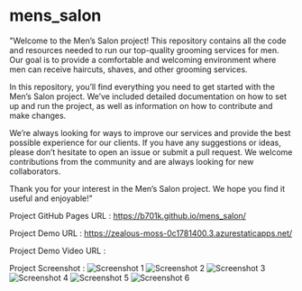 # mens_salon

"Welcome to the Men’s Salon project! This repository contains all the code and resources needed to run our top-quality grooming services for men. Our goal is to provide a comfortable and welcoming environment where men can receive haircuts, shaves, and other grooming services.

In this repository, you’ll find everything you need to get started with the Men’s Salon project. We’ve included detailed documentation on how to set up and run the project, as well as information on how to contribute and make changes.

We’re always looking for ways to improve our services and provide the best possible experience for our clients. If you have any suggestions or ideas, please don’t hesitate to open an issue or submit a pull request. We welcome contributions from the community and are always looking for new collaborators.

Thank you for your interest in the Men’s Salon project. We hope you find it useful and enjoyable!"

Project GitHub Pages URL : https://b701k.github.io/mens_salon/

Project Demo URL : https://zealous-moss-0c1781400.3.azurestaticapps.net/

Project Demo Video URL : 


Project Screenshot : 
![Screenshot 1](https://github.com/b701k/mens_salon/assets/132773677/65704b25-76f7-4288-b225-8c0cdfb26859)
![Screenshot 2](https://github.com/b701k/mens_salon/assets/132773677/7e9d35b3-5747-43b6-9e11-b46a76fc51d7)
![Screenshot 3](https://github.com/b701k/mens_salon/assets/132773677/a5d06a33-3340-4917-825b-13e0c03f6203)
![Screenshot 4](https://github.com/b701k/mens_salon/assets/132773677/d80ecd6b-6995-432c-8bf3-534328200b57)
![Screenshot 5](https://github.com/b701k/mens_salon/assets/132773677/bac2ed53-30e7-4aab-92ca-f16e693af2c3)
![Screenshot 6](https://github.com/b701k/mens_salon/assets/132773677/134380c2-357b-4e58-8b65-2a28c7f86bd6)
